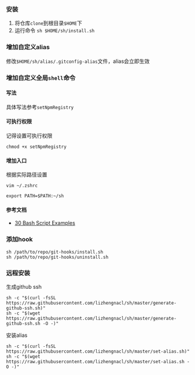 ### 安装

1. 将仓库`clone`到根目录`$HOME`下
2. 运行命令 `sh $HOME/sh/install.sh`

### 增加自定义alias

修改`$HOME/sh/alias/.gitconfig-alias`文件，alias会立即生效

### 增加自定义全局`shell`命令

#### 写法

具体写法参考`setNpmRegistry`

#### 可执行权限

记得设置可执行权限

```
chmod +x setNpmRegistry
```

#### 增加入口

根据实际路径设置
```
vim ~/.zshrc

export PATH=$PATH:~/sh
```

#### 参考文档

- [30 Bash Script Examples](https://linuxhint.com/30_bash_script_examples/)


### 添加hook
```
sh /path/to/repo/git-hooks/install.sh
sh /path/to/repo/git-hooks/uninstall.sh
```



### 远程安装 

生成github ssh
```
sh -c "$(curl -fsSL https://raw.githubusercontent.com/lizhengnacl/sh/master/generate-github-ssh.sh)"
sh -c "$(wget https://raw.githubusercontent.com/lizhengnacl/sh/master/generate-github-ssh.sh -O -)"
```

安装alias
```
sh -c "$(curl -fsSL https://raw.githubusercontent.com/lizhengnacl/sh/master/set-alias.sh)"
sh -c "$(wget https://raw.githubusercontent.com/lizhengnacl/sh/master/set-alias.sh -O -)"
```